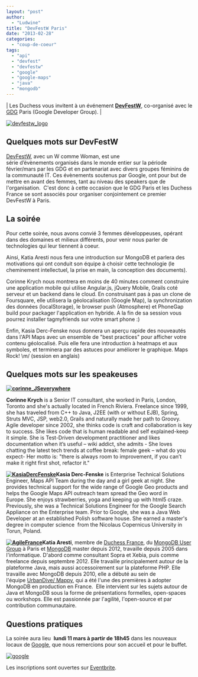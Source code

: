```yaml
---
layout: "post"
author: 
  - "Ludwine"
title: "DevFestW Paris"
date: "2013-02-28"
categories: 
  - "coup-de-coeur"
tags: 
  - "api"
  - "devfest"
  - "devfestw"
  - "google"
  - "google-maps"
  - "java"
  - "mongodb"
---
```


| Les Duchess vous invitent à un événement [**DevFestW**](http://www.devfest.info/ "DevFestW"), co-organisé avec le [GDG](http://www.meetup.com/gdg-paris/about/ "GDG Paris") Paris (Google Developer Group). |

[![devfestw_logo](/assets/2013/02/2013-02-28-devfestw-paris/devfestw_logo.png)](http://www.duchess-france.org/wp-content/uploads/2013/02/devfestw_logo.png)

## Quelques mots sur DevFestW

[DevFestW](http://www.devfest.info/devfestw "DevFestW"), avec un W comme Woman, est une série d’évènements organisés dans le monde entier sur la période février/mars par les GDG et en partenariat avec divers groupes féminins de la communauté IT. Ces évènements soutenus par Google, ont pour but de mettre en avant des femmes, tant au niveau des speakers que de l'organisation.  C'est donc à cette occasion que le GDG Paris et les Duchess France se sont associés pour organiser conjointement ce premier DevFestW à Paris.

## La soirée

Pour cette soirée, nous avons convié 3 femmes développeuses, opérant dans des domaines et milieux différents, pour venir nous parler de technologies qui leur tiennent à coeur.

Ainsi, Katia Aresti nous fera une introduction sur MongoDB et parlera des motivations qui ont conduit son équipe à choisir cette technologie (le cheminement intellectuel, la prise en main, la conception des documents).

Corinne Krych nous montrera en moins de 40 minutes comment construire une application mobile qui utilise Angular.js, jQuery Mobile, Grails coté serveur et un backend dans le cloud. En construisant pas à pas un clone de Foursquare, elle utilisera la géolocalisation (Google Map), la synchronization des données (localStorage), le browser push (Atmosphere) et PhoneGap build pour packager l'application en hybride. A la fin de sa session vous pourrez installer tagmyfriends sur votre smart phone :)

Enfin, Kasia Derc-Fenske nous donnera un aperçu rapide des nouveautés dans l'API Maps avec un ensemble de "best practices" pour afficher votre contenu géolocalisé. Puis elle fera une introduction à heatmaps et aux symboles, et terminera par des astuces pour améliorer le graphique. Maps Rock! \\m/ (session en anglais)

## Quelques mots sur les speakeuses

**[![corinne_JSeverywhere](/assets/2013/02/2013-02-28-devfestw-paris/corinne_JSeverywhere-242x300.png)](http://www.duchess-france.org/wp-content/uploads/2013/02/corinne_JSeverywhere.png)**

**Corinne Krych** is a Senior IT consultant, she worked in Paris, London, Toronto and she's actually located in French Riviera. Freelance since 1999, she has traveled from C++ to Java, J2EE (with or without EJB), Spring, Struts MVC, JSP, web2.0, Grails and naturally made her path to Groovy. Agile developer since 2002, she thinks code is craft and collaboration is key to success. She likes code that is human readable and self explained-keep it simple. She is Test-Driven development practitioner and likes documentation when it’s useful – wiki addict, she admits - She loves chatting the latest tech trends at coffee break: female geek – what do you expect- Her motto is: "there is always room to improvement, if you can’t make it right first shot, refactor it."

**[![KasiaDercFenske](/assets/2013/02/2013-02-28-devfestw-paris/portrait.png)](http://www.duchess-france.org/wp-content/uploads/2013/02/portrait.png)Kasia Derc-Fenske** is Enterprise Technical Solutions Engineer, Maps API Team during the day and a girl geek at night. She provides technical support for the wide range of Google Geo products and helps the Google Maps API outreach team spread the Geo word in Europe. She enjoys strawberries, yoga and keeping up with html5 craze. Previously, she was a Technical Solutions Engineer for the Google Search Appliance on the Enterprise team. Prior to Google, she was a Java Web Developer at an established Polish software house. She earned a master's degree in computer science  from the Nicolaus Copernicus University in Torun, Poland.

**[![AgileFrance](/assets/2013/02/2013-02-28-devfestw-paris/AgileFrance-265x300.png)](http://www.duchess-france.org/wp-content/uploads/2013/02/AgileFrance.png)Katia Aresti**, membre de [Duchess France](http://www.duchess-france.org/open-space-nosql), du [MongoDB User Group](http://www.meetup.com/Paris-MongoDB-User-Group/) à Paris et [MongoDB](http://www.mongodb.org/) master depuis 2012, travaille depuis 2005 dans l'informatique. D'abord comme consultant Sopra et Xebia, puis comme freelance depuis septembre 2012. Elle travaille principalement autour de la plateforme Java, mais aussi accessoirement sur la plateforme PHP. Elle travaille avec MongoDB depuis 2010, elle a débuté au sein de l'équipe [UrbanDive/ Mappy](http://www.urbandive.com/), qui a été l'une des premières à adopter MongoDB en production en France.  Elle intervient sur les sujets autour de Java et MongoDB sous la forme de présentations formelles, open-spaces ou workshops. Elle est passionnée par l'agilité, l'open-source et par contribution communautaire.

## Questions pratiques

La soirée aura lieu  **lundi 11 mars à partir de 18h45** dans les nouveaux locaux de [Google](http://www.google.fr/intl/fr/about/ "Google about"), que nous remercions pour son accueil et pour le buffet.

[![google](/assets/2013/02/2013-02-28-devfestw-paris/google-300x108.png)](http://www.duchess-france.org/wp-content/uploads/2013/02/google.png)

Les inscriptions sont ouvertes sur [Eventbrite](http://devfestw2013.eventbrite.com).
